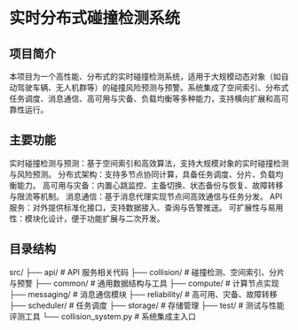# 实时分布式碰撞检测系统
## 项目简介
本项目为一个高性能、分布式的实时碰撞检测系统，适用于大规模动态对象（如自动驾驶车辆、无人机群等）的碰撞风险预测与预警。系统集成了空间索引、分布式任务调度、消息通信、高可用与灾备、负载均衡等多种能力，支持横向扩展和高可靠性运行。

## 主要功能
实时碰撞检测与预测：基于空间索引和高效算法，支持大规模对象的实时碰撞检测与风险预测。
分布式架构：支持多节点协同计算，具备任务调度、分片、负载均衡能力。
高可用与灾备：内置心跳监控、主备切换、状态备份与恢复、故障转移与限流等机制。
消息通信：基于消息代理实现节点间高效通信与任务分发。
API 服务：对外提供标准化接口，支持数据接入、查询与告警推送。
可扩展性与易用性：模块化设计，便于功能扩展与二次开发。

## 目录结构
src/
├── api/                # API 服务相关代码
├── collision/          # 碰撞检测、空间索引、分片与预警
├── common/             # 通用数据结构与工具
├── compute/            # 计算节点实现
├── messaging/          # 消息通信模块
├── reliability/        # 高可用、灾备、故障转移
├── scheduler/          # 任务调度
├── storage/            # 存储管理
├── test/               # 测试与性能评测工具
└── collision_system.py # 系统集成主入口